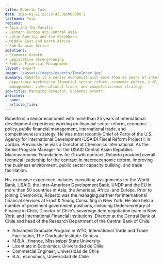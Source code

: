 ```yaml
---
title: Roberto Toso
date: 2016-01-21 22:18:43.395000000 Z
lastname: Toso
regions:
- Asia and the Pacific
- Eastern Europe and Central Asia
- Latin America and the Caribbean
- Middle East and North Africa
- Sub-Saharan Africa
solutions:
- Economic Growth
- Legislative Strengthening
- Public Financial Management
layout: expert
image: "/assets/images/experts/TosoInner.jpg"
summary: Roberto is a senior economist with more than 25 years of international development
  experience working on financial sector reform, economic policy, public financial
  management, international trade, and competitiveness strategy.
job-title: Managing Director, Economic Growth
articles:
- name: 
  article_file: 
---
```


Roberto is a senior economist with more than 25 years of international development experience working on financial sector reform, economic policy, public financial management, international trade, and competitiveness strategy. He was most recently Chief of Party of the U.S. Agency for International Development (USAID) Fiscal Reform Project II in Jordan. Previously he was a Director at Chemonics International. As the Senior Program Manager for the USAID Central Asian Republics Macroeconomic Foundations for Growth contract, Roberto provided overall technical leadership for the contract in macroeconomic reform, improving the business environment, public sector capacity building, and trade facilitation.

His extensive experience includes consulting assignments for the World Bank, USAID, the Inter-American Development Bank, UNDP and the EU in more than 50 countries in Asia, the Americas, Africa, and Europe. Prior to joining Chemonics, Roberto was the managing partner for international financial services at Ernst & Young Consulting in New York. He also held a number of prominent government positions, including Undersecretary of Finance in Chile, Director of Chile's sovereign debt negotiation team in New York, and International Financial Institutions' Director at the Central Bank of Chile and head of the Research Department of the Central Bank of Chile. 

* Advanced Graduate Program in WTO, International Trade and Trade Facilitation, The Graduate Institute-Geneva
* M.B.A., finance, Mississippi State University
* Licentiate in Economics, Universidad de Chile
* Commercial Engineer, Universidad de Chile
* B.A., economics, Universidad de Chile
